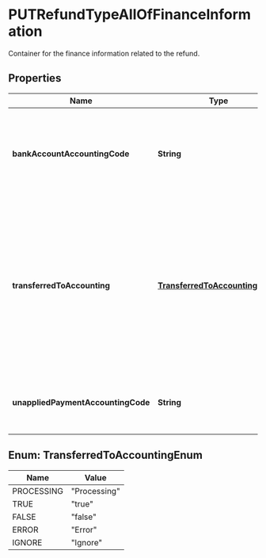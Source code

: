 

# PUTRefundTypeAllOfFinanceInformation

Container for the finance information related to the refund. 

## Properties

| Name | Type | Description | Notes |
|------------ | ------------- | ------------- | -------------|
|**bankAccountAccountingCode** | **String** | The accounting code that maps to a bank account in your accounting system.  |  [optional] |
|**transferredToAccounting** | [**TransferredToAccountingEnum**](#TransferredToAccountingEnum) | Whether the payment was transferred to an external accounting system. Use this field for integration with accounting systems, such as NetSuite.   |  [optional] |
|**unappliedPaymentAccountingCode** | **String** | The accounting code for the unapplied payment.  |  [optional] |



## Enum: TransferredToAccountingEnum

| Name | Value |
|---- | -----|
| PROCESSING | &quot;Processing&quot; |
| TRUE | &quot;true&quot; |
| FALSE | &quot;false&quot; |
| ERROR | &quot;Error&quot; |
| IGNORE | &quot;Ignore&quot; |




